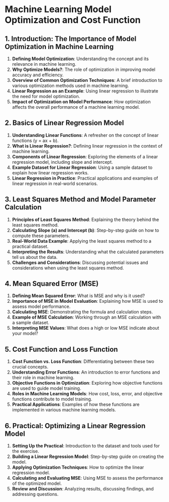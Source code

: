 # Machine Learning Model Optimization and Cost Function

## 1. Introduction: The Importance of Model Optimization in Machine Learning

1. **Defining Model Optimization**: Understanding the concept and its relevance in machine learning.
2. **Why Optimize Models?**: The role of optimization in improving model accuracy and efficiency.
3. **Overview of Common Optimization Techniques**: A brief introduction to various optimization methods used in machine learning.
4. **Linear Regression as an Example**: Using linear regression to illustrate the need for model optimization.
5. **Impact of Optimization on Model Performance**: How optimization affects the overall performance of a machine learning model.

## 2. Basics of Linear Regression Model

1. **Understanding Linear Functions**: A refresher on the concept of linear functions (y = ax + b).
2. **What is Linear Regression?**: Defining linear regression in the context of machine learning.
3. **Components of Linear Regression**: Exploring the elements of a linear regression model, including slope and intercept.
4. **Example Dataset for Linear Regression**: Using a sample dataset to explain how linear regression works.
5. **Linear Regression in Practice**: Practical applications and examples of linear regression in real-world scenarios.

## 3. Least Squares Method and Model Parameter Calculation

1. **Principles of Least Squares Method**: Explaining the theory behind the least squares method.
2. **Calculating Slope (a) and Intercept (b)**: Step-by-step guide on how to compute these parameters.
3. **Real-World Data Example**: Applying the least squares method to a practical dataset.
4. **Interpreting the Results**: Understanding what the calculated parameters tell us about the data.
5. **Challenges and Considerations**: Discussing potential issues and considerations when using the least squares method.

## 4. Mean Squared Error (MSE)

1. **Defining Mean Squared Error**: What is MSE and why is it used?
2. **Importance of MSE in Model Evaluation**: Explaining how MSE is used to assess model performance.
3. **Calculating MSE**: Demonstrating the formula and calculation steps.
4. **Example of MSE Calculation**: Working through an MSE calculation with a sample dataset.
5. **Interpreting MSE Values**: What does a high or low MSE indicate about your model?

## 5. Cost Function and Loss Function

1. **Cost Function vs. Loss Function**: Differentiating between these two crucial concepts.
2. **Understanding Error Functions**: An introduction to error functions and their role in machine learning.
3. **Objective Functions in Optimization**: Exploring how objective functions are used to guide model training.
4. **Roles in Machine Learning Models**: How cost, loss, error, and objective functions contribute to model training.
5. **Practical Applications**: Examples of how these functions are implemented in various machine learning models.

## 6. Practical: Optimizing a Linear Regression Model

1. **Setting Up the Practical**: Introduction to the dataset and tools used for the exercise.
2. **Building a Linear Regression Model**: Step-by-step guide on creating the model.
3. **Applying Optimization Techniques**: How to optimize the linear regression model.
4. **Calculating and Evaluating MSE**: Using MSE to assess the performance of the optimized model.
5. **Review and Discussion**: Analyzing results, discussing findings, and addressing questions.
